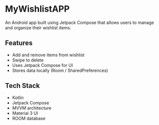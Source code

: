 # MyWishlistAPP
An Android app built using Jetpack Compose that allows users to manage and organize their wishlist items.

## Features
- Add and remove items from wishlist
- Swipe to delete
- Uses Jetpack Compose for UI
- Stores data locally (Room / SharedPreferences)

## Tech Stack
- Kotlin
- Jetpack Compose
- MVVM architecture
- Material 3 UI
- ROOM database
